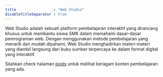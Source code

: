 ```yaml
---
title                 : "Web Studio"
disableTitleSeparator : true
---
```


Web Studio adalah sebuah platform pembelajaran interaktif yang dirancang khusus untuk membantu siswa SMK dalam memahami dasar-dasar pemrograman web. Dengan menggunakan metode pembelajaran yang menarik dan mudah dipahami, Web Studio menghadirkan materi-materi yang diambil langsung dari buku sumber terpercaya ke dalam format digital yang interaktif.

Silahkan check halaman [posts](/posts) untuk melihat beragam konten pembelajaran yang ada.

